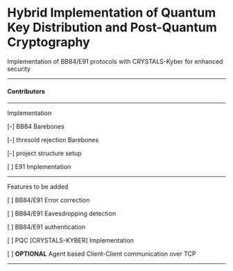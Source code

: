<!--markdownlint-disable MD033-->
# Hybrid Implementation of Quantum Key Distribution and Post-Quantum Cryptography

Implementation of BB84/E91 protocols with CRYSTALS-Kyber for enhanced security

---
#### Contributors

---
Implementation

[-] BB84 Barebones

[-] thresold rejection Barebones

[-] project structure setup

[ ] E91 Implementation


---
Features to be added

[ ] BB84/E91 Error correction

[ ] BB84/E91 Eavesdropping detection

[ ] BB84/E91 authentication

[ ] PQC [CRYSTALS-KYBER] Implementation

[ ] **OPTIONAL** Agent based Client-Client communication over TCP

---



